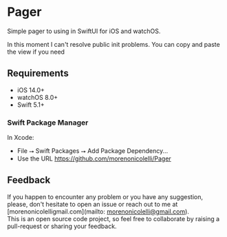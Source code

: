 # Pager

Simple pager to using in SwiftUI for iOS and watchOS.

In this moment I can't resolve public init problems. You can copy and paste the view if you need

## Requirements
* iOS 14.0+
* watchOS 8.0+
* Swift 5.1+

### Swift Package Manager

In Xcode:
* File ⭢ Swift Packages ⭢ Add Package Dependency...
* Use the URL https://github.com/morenonicolelli/Pager

## Feedback
If you happen to encounter any problem or you have any suggestion, please, don't hesitate to open an issue or reach out to me at [morenonicolelligmail.com](mailto: morenonicolelli@gmail.com).  
This is an open source code project, so feel free to collaborate by raising a pull-request or sharing your feedback.

